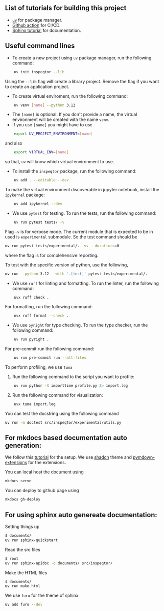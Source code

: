 ## List of tutorials for building this project

- [`uv`](https://docs.astral.sh/uv/concepts/projects/init/#applications) for package manager.
- [Github action](https://www.youtube.com/watch?v=Y6D2XaFV3Cc) for CI/CD.
- [Sphinx tutorial](https://youtu.be/KKfQnxQBoWE?si=JbCm1rioptxYjqMW) for documentation.

## Useful command lines

-  To create a new project using `uv` package manager, run the following command:

```bash
    uv init inspeqtor --lib
```

Using the `--lib` flag will create a library project. Remove the flag if you want to create an application project.

- To create virtual enviroment, run the following command:

```bash
    uv venv [name] --python 3.12
```
- The `[name]` is optional. If you don't provide a name, the virtual environment will be created with the name `venv`.
- If you use `[name]` you might have to use

```bash
    export UV_PROJECT_ENVIRONMENT=[name]
```
and also 
```bash
    export VIRTUAL_ENV=[name]
```
so that, `uv` will know which virtual environment to use.

- To install the `inspeqtor` package, run the following command:

```bash
    uv add . --editable --dev
```

To make the virtual environment discoverable in jupyter notebook, install the `ipykernel` package:

```bash
    uv add ipykernel --dev
```

- We use `pytest` for testing. To run the tests, run the following command:

```bash
    uv run pytest tests/ -v 
```
Flag `-v` is for verbose mode. The current module that is expected to be in used is `experimental` submodule. So the test command should be
```bash
uv run pytest tests/experimental/. -vv --durations=0
```
where the flag is for complehensive reporting.

To test with the specific version of python, use the following,
```bash
uv run --python 3.12 --with '.[test]' pytest tests/experimental/.
```

- We use `ruff` for linting and formatting. To run the linter, run the following command:

```bash
    uvx ruff check .
```
For formatting, run the following command:

```bash
    uvx ruff format --check .
```

- We use `pyright` for type checking. To run the type checker, run the following command:

```bash
    uv run pyright .
```
For pre-commit run the following command:

```bash
    uv run pre-commit run --all-files
```

To perform profiling, we use `tuna`

1. Run the following command to the script you want to profile:

```bash
    uv run python -X importtime profile.py 2> import.log
```

2. Run the following command for visualization:

```bash
    uvx tuna import.log
```

You can test the docstring using the following command
```bash
uv run -m doctest src/inspeqtor/experimental/utils.py
```

## For mkdocs based documentation auto generation:
We follow this [tutorial](https://realpython.com/python-project-documentation-with-mkdocs/#step-4-prepare-your-documentation-with-mkdocs) for the setup. We use [shadcn](https://asiffer.github.io/mkdocs-shadcn/get_started/) theme and [pymdown-extensions](https://facelessuser.github.io/pymdown-extensions/) for the extensions. 

You can local host the document using
```bash
mkdocs serve
```

You can deploy to github page using
```bash
mkdocs gh-deploy
```


## For using sphinx auto genereate documentation:

Setting things up
```bash
$ documents/
uv run sphinx-quickstart
```

Read the src files
```bash
$ root
uv run sphinx-apidoc -o documents/ src/inspeqtor/
```

Make the HTML files
```bash
$ documents/
uv run make html
```

We use `furo` for the theme of sphinx
```bash
uv add furo --dev
```

